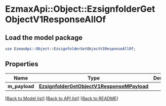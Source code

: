 # EzmaxApi::Object::EzsignfolderGetObjectV1ResponseAllOf

## Load the model package
```perl
use EzmaxApi::Object::EzsignfolderGetObjectV1ResponseAllOf;
```

## Properties
Name | Type | Description | Notes
------------ | ------------- | ------------- | -------------
**m_payload** | [**EzsignfolderGetObjectV1ResponseMPayload**](EzsignfolderGetObjectV1ResponseMPayload.md) |  | 

[[Back to Model list]](../README.md#documentation-for-models) [[Back to API list]](../README.md#documentation-for-api-endpoints) [[Back to README]](../README.md)



